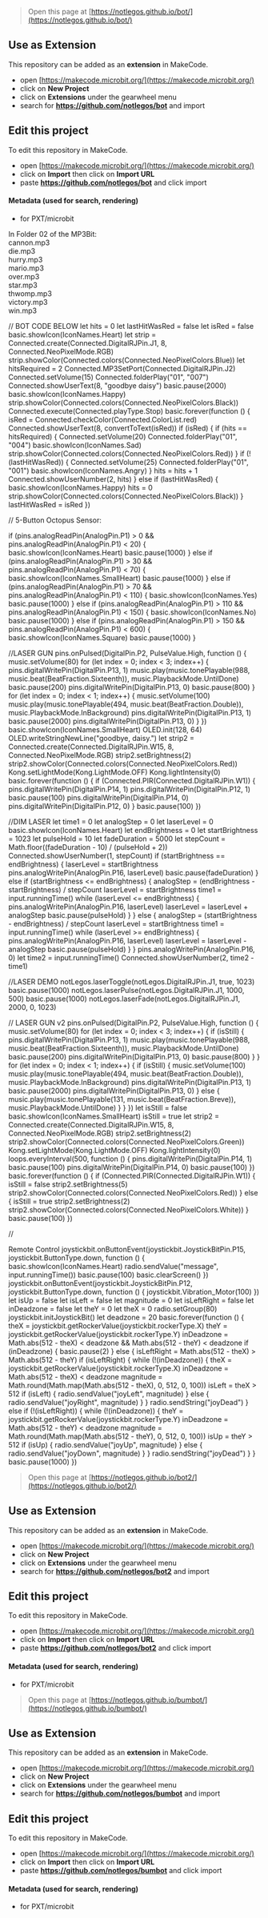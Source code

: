
> Open this page at [https://notlegos.github.io/bot/](https://notlegos.github.io/bot/)

## Use as Extension

This repository can be added as an **extension** in MakeCode.

* open [https://makecode.microbit.org/](https://makecode.microbit.org/)
* click on **New Project**
* click on **Extensions** under the gearwheel menu
* search for **https://github.com/notlegos/bot** and import

## Edit this project

To edit this repository in MakeCode.

* open [https://makecode.microbit.org/](https://makecode.microbit.org/)
* click on **Import** then click on **Import URL**
* paste **https://github.com/notlegos/bot** and click import

#### Metadata (used for search, rendering)

* for PXT/microbit
<script src="https://makecode.com/gh-pages-embed.js"></script><script>makeCodeRender("{{ site.makecode.home_url }}", "{{ site.github.owner_name }}/{{ site.github.repository_name }}");</script>


In Folder 02 of the MP3Bit:
<br>cannon.mp3
<br>die.mp3
<br>hurry.mp3
<br>mario.mp3
<br>over.mp3
<br>star.mp3
<br>thwomp.mp3
<br>victory.mp3
<br>win.mp3


// BOT CODE BELOW
let hits = 0
let lastHitWasRed = false
let isRed = false
basic.showIcon(IconNames.Heart)
let strip = Connected.create(Connected.DigitalRJPin.J1, 8, Connected.NeoPixelMode.RGB)
strip.showColor(Connected.colors(Connected.NeoPixelColors.Blue))
let hitsRequired = 2
Connected.MP3SetPort(Connected.DigitalRJPin.J2)
Connected.setVolume(15)
Connected.folderPlay("01", "007")
Connected.showUserText(8, "goodbye daisy")
basic.pause(2000)
basic.showIcon(IconNames.Happy)
strip.showColor(Connected.colors(Connected.NeoPixelColors.Black))
Connected.execute(Connected.playType.Stop)
basic.forever(function () {
    isRed = Connected.checkColor(Connected.ColorList.red)
    Connected.showUserText(8, convertToText(isRed))
    if (isRed) {
        if (hits == hitsRequired) {
            Connected.setVolume(20)
            Connected.folderPlay("01", "004")
            basic.showIcon(IconNames.Sad)
            strip.showColor(Connected.colors(Connected.NeoPixelColors.Red))
        }
        if (!(lastHitWasRed)) {
            Connected.setVolume(25)
            Connected.folderPlay("01", "001")
            basic.showIcon(IconNames.Angry)
        }
        hits = hits + 1
        Connected.showUserNumber(2, hits)
    } else if (lastHitWasRed) {
        basic.showIcon(IconNames.Happy)
        hits = 0
        strip.showColor(Connected.colors(Connected.NeoPixelColors.Black))
    }
    lastHitWasRed = isRed
})


// 5-Button Octopus Sensor:

if (pins.analogReadPin(AnalogPin.P1) > 0 && pins.analogReadPin(AnalogPin.P1) < 20) {
    basic.showIcon(IconNames.Heart)
    basic.pause(1000)
} else if (pins.analogReadPin(AnalogPin.P1) > 30 && pins.analogReadPin(AnalogPin.P1) < 70) {
    basic.showIcon(IconNames.SmallHeart)
    basic.pause(1000)
} else if (pins.analogReadPin(AnalogPin.P1) > 70 && pins.analogReadPin(AnalogPin.P1) < 110) {
    basic.showIcon(IconNames.Yes)
    basic.pause(1000)
} else if (pins.analogReadPin(AnalogPin.P1) > 110 && pins.analogReadPin(AnalogPin.P1) < 150) {
    basic.showIcon(IconNames.No)
    basic.pause(1000)
} else if (pins.analogReadPin(AnalogPin.P1) > 150 && pins.analogReadPin(AnalogPin.P1) < 600) {
    basic.showIcon(IconNames.Square)
    basic.pause(1000)
}

//LASER GUN
pins.onPulsed(DigitalPin.P2, PulseValue.High, function () {
    music.setVolume(80)
    for (let index = 0; index < 3; index++) {
        pins.digitalWritePin(DigitalPin.P13, 1)
        music.play(music.tonePlayable(988, music.beat(BeatFraction.Sixteenth)), music.PlaybackMode.UntilDone)
        basic.pause(200)
        pins.digitalWritePin(DigitalPin.P13, 0)
        basic.pause(800)
    }
    for (let index = 0; index < 1; index++) {
        music.setVolume(100)
        music.play(music.tonePlayable(494, music.beat(BeatFraction.Double)), music.PlaybackMode.InBackground)
        pins.digitalWritePin(DigitalPin.P13, 1)
        basic.pause(2000)
        pins.digitalWritePin(DigitalPin.P13, 0)
    }
})
basic.showIcon(IconNames.SmallHeart)
OLED.init(128, 64)
OLED.writeStringNewLine("goodbye, daisy.")
let strip2 = Connected.create(Connected.DigitalRJPin.W15, 8, Connected.NeoPixelMode.RGB)
strip2.setBrightness(2)
strip2.showColor(Connected.colors(Connected.NeoPixelColors.Red))
Kong.setLightMode(Kong.LightMode.OFF)
Kong.lightIntensity(0)
basic.forever(function () {
    if (Connected.PIR(Connected.DigitalRJPin.W1)) {
        pins.digitalWritePin(DigitalPin.P14, 1)
        pins.digitalWritePin(DigitalPin.P12, 1)
        basic.pause(100)
        pins.digitalWritePin(DigitalPin.P14, 0)
        pins.digitalWritePin(DigitalPin.P12, 0)
    }
    basic.pause(100)
})

//DIM LASER
let time1 = 0
let analogStep = 0
let laserLevel = 0
basic.showIcon(IconNames.Heart)
let endBrightness = 0
let startBrightness = 1023
let pulseHold = 10
let fadeDuration = 5000
let stepCount = Math.floor((fadeDuration - 10) / (pulseHold + 2))
Connected.showUserNumber(1, stepCount)
if (startBrightness == endBrightness) {
    laserLevel = startBrightness
    pins.analogWritePin(AnalogPin.P16, laserLevel)
    basic.pause(fadeDuration)
} else if (startBrightness <= endBrightness) {
    analogStep = (endBrightness - startBrightness) / stepCount
    laserLevel = startBrightness
    time1 = input.runningTime()
    while (laserLevel <= endBrightness) {
        pins.analogWritePin(AnalogPin.P16, laserLevel)
        laserLevel = laserLevel + analogStep
        basic.pause(pulseHold)
    }
} else {
    analogStep = (startBrightness - endBrightness) / stepCount
    laserLevel = startBrightness
    time1 = input.runningTime()
    while (laserLevel >= endBrightness) {
        pins.analogWritePin(AnalogPin.P16, laserLevel)
        laserLevel = laserLevel - analogStep
        basic.pause(pulseHold)
    }
}
pins.analogWritePin(AnalogPin.P16, 0)
let time2 = input.runningTime()
Connected.showUserNumber(2, time2 - time1)


//LASER DEMO
notLegos.laserToggle(notLegos.DigitalRJPin.J1, true, 1023)
basic.pause(1000)
notLegos.laserPulse(notLegos.DigitalRJPin.J1, 1000, 500)
basic.pause(1000)
notLegos.laserFade(notLegos.DigitalRJPin.J1, 2000, 0, 1023)


// LASER GUN v2
pins.onPulsed(DigitalPin.P2, PulseValue.High, function () {
    music.setVolume(80)
    for (let index = 0; index < 3; index++) {
        if (isStill) {
            pins.digitalWritePin(DigitalPin.P13, 1)
            music.play(music.tonePlayable(988, music.beat(BeatFraction.Sixteenth)), music.PlaybackMode.UntilDone)
            basic.pause(200)
            pins.digitalWritePin(DigitalPin.P13, 0)
            basic.pause(800)
        }
    }
    for (let index = 0; index < 1; index++) {
        if (isStill) {
            music.setVolume(100)
            music.play(music.tonePlayable(494, music.beat(BeatFraction.Double)), music.PlaybackMode.InBackground)
            pins.digitalWritePin(DigitalPin.P13, 1)
            basic.pause(2000)
            pins.digitalWritePin(DigitalPin.P13, 0)
        } else {
            music.play(music.tonePlayable(131, music.beat(BeatFraction.Breve)), music.PlaybackMode.UntilDone)
        }
    }
})
let isStill = false
basic.showIcon(IconNames.SmallHeart)
isStill = true
let strip2 = Connected.create(Connected.DigitalRJPin.W15, 8, Connected.NeoPixelMode.RGB)
strip2.setBrightness(2)
strip2.showColor(Connected.colors(Connected.NeoPixelColors.Green))
Kong.setLightMode(Kong.LightMode.OFF)
Kong.lightIntensity(0)
loops.everyInterval(500, function () {
    pins.digitalWritePin(DigitalPin.P14, 1)
    basic.pause(100)
    pins.digitalWritePin(DigitalPin.P14, 0)
    basic.pause(100)
})
basic.forever(function () {
    if (Connected.PIR(Connected.DigitalRJPin.W1)) {
        isStill = false
        strip2.setBrightness(5)
        strip2.showColor(Connected.colors(Connected.NeoPixelColors.Red))
    } else {
        isStill = true
        strip2.setBrightness(2)
        strip2.showColor(Connected.colors(Connected.NeoPixelColors.White))
    }
    basic.pause(100)
})


//

Remote Control
joystickbit.onButtonEvent(joystickbit.JoystickBitPin.P15, joystickbit.ButtonType.down, function () {
    basic.showIcon(IconNames.Heart)
    radio.sendValue("message", input.runningTime())
    basic.pause(100)
    basic.clearScreen()
})
joystickbit.onButtonEvent(joystickbit.JoystickBitPin.P12, joystickbit.ButtonType.down, function () {
    joystickbit.Vibration_Motor(100)
})
let isUp = false
let isLeft = false
let magnitude = 0
let isLeftRight = false
let inDeadzone = false
let theY = 0
let theX = 0
radio.setGroup(80)
joystickbit.initJoystickBit()
let deadzone = 20
basic.forever(function () {
    theX = joystickbit.getRockerValue(joystickbit.rockerType.X)
    theY = joystickbit.getRockerValue(joystickbit.rockerType.Y)
    inDeadzone = Math.abs(512 - theX) < deadzone && Math.abs(512 - theY) < deadzone
    if (inDeadzone) {
        basic.pause(2)
    } else {
        isLeftRight = Math.abs(512 - theX) > Math.abs(512 - theY)
        if (isLeftRight) {
            while (!(inDeadzone)) {
                theX = joystickbit.getRockerValue(joystickbit.rockerType.X)
                inDeadzone = Math.abs(512 - theX) < deadzone
                magnitude = Math.round(Math.map(Math.abs(512 - theX), 0, 512, 0, 100))
                isLeft = theX > 512
                if (isLeft) {
                    radio.sendValue("joyLeft", magnitude)
                } else {
                    radio.sendValue("joyRight", magnitude)
                }
            }
            radio.sendString("joyDead")
        } else if (!(isLeftRight)) {
            while (!(inDeadzone)) {
                theY = joystickbit.getRockerValue(joystickbit.rockerType.Y)
                inDeadzone = Math.abs(512 - theY) < deadzone
                magnitude = Math.round(Math.map(Math.abs(512 - theY), 0, 512, 0, 100))
                isUp = theY > 512
                if (isUp) {
                    radio.sendValue("joyUp", magnitude)
                } else {
                    radio.sendValue("joyDown", magnitude)
                }
            }
            radio.sendString("joyDead")
        }
    }
    basic.pause(1000)
})



> Open this page at [https://notlegos.github.io/bot2/](https://notlegos.github.io/bot2/)

## Use as Extension

This repository can be added as an **extension** in MakeCode.

* open [https://makecode.microbit.org/](https://makecode.microbit.org/)
* click on **New Project**
* click on **Extensions** under the gearwheel menu
* search for **https://github.com/notlegos/bot2** and import

## Edit this project

To edit this repository in MakeCode.

* open [https://makecode.microbit.org/](https://makecode.microbit.org/)
* click on **Import** then click on **Import URL**
* paste **https://github.com/notlegos/bot2** and click import

#### Metadata (used for search, rendering)

* for PXT/microbit
<script src="https://makecode.com/gh-pages-embed.js"></script><script>makeCodeRender("{{ site.makecode.home_url }}", "{{ site.github.owner_name }}/{{ site.github.repository_name }}");</script>



> Open this page at [https://notlegos.github.io/bumbot/](https://notlegos.github.io/bumbot/)

## Use as Extension

This repository can be added as an **extension** in MakeCode.

* open [https://makecode.microbit.org/](https://makecode.microbit.org/)
* click on **New Project**
* click on **Extensions** under the gearwheel menu
* search for **https://github.com/notlegos/bumbot** and import

## Edit this project

To edit this repository in MakeCode.

* open [https://makecode.microbit.org/](https://makecode.microbit.org/)
* click on **Import** then click on **Import URL**
* paste **https://github.com/notlegos/bumbot** and click import

#### Metadata (used for search, rendering)

* for PXT/microbit
<script src="https://makecode.com/gh-pages-embed.js"></script><script>makeCodeRender("{{ site.makecode.home_url }}", "{{ site.github.owner_name }}/{{ site.github.repository_name }}");</script>
